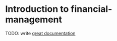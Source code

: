 # Introduction to financial-management

TODO: write [great documentation](http://jacobian.org/writing/what-to-write/)

